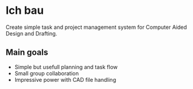# Ich bau

Create simple task and project management system for Computer Aided Design and Drafting.

## Main goals

* Simple but usefull planning and task flow
* Small group collaboration
* Impressive power with CAD file handling
